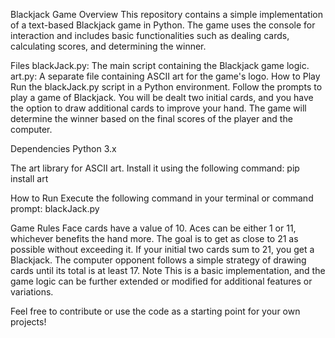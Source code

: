 Blackjack Game
Overview
This repository contains a simple implementation of a text-based Blackjack game in Python. The game uses the console for interaction and includes basic functionalities such as dealing cards, calculating scores, and determining the winner.

Files
blackJack.py: The main script containing the Blackjack game logic.
art.py: A separate file containing ASCII art for the game's logo.
How to Play
Run the blackJack.py script in a Python environment.
Follow the prompts to play a game of Blackjack.
You will be dealt two initial cards, and you have the option to draw additional cards to improve your hand.
The game will determine the winner based on the final scores of the player and the computer.

Dependencies
Python 3.x

The art library for ASCII art. Install it using the following command:
pip install art

How to Run
Execute the following command in your terminal or command prompt:
blackJack.py

Game Rules
Face cards have a value of 10.
Aces can be either 1 or 11, whichever benefits the hand more.
The goal is to get as close to 21 as possible without exceeding it.
If your initial two cards sum to 21, you get a Blackjack.
The computer opponent follows a simple strategy of drawing cards until its total is at least 17.
Note
This is a basic implementation, and the game logic can be further extended or modified for additional features or variations.

Feel free to contribute or use the code as a starting point for your own projects!
